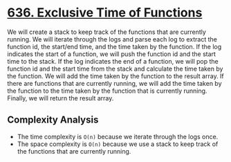# [636. Exclusive Time of Functions](https://leetcode.com/problems/exclusive-time-of-functions/)

We will create a stack to keep track of the functions that are currently running. We will iterate through the logs and parse each log to extract the function id, the start/end time, and the time taken by the function. If the log indicates the start of a function, we will push the function id and the start time to the stack. If the log indicates the end of a function, we will pop the function id and the start time from the stack and calculate the time taken by the function. We will add the time taken by the function to the result array. If there are functions that are currently running, we will add the time taken by the function to the time taken by the function that is currently running. Finally, we will return the result array.

## Complexity Analysis
- The time complexity is `O(n)` because we iterate through the logs once.
- The space complexity is `O(n)` because we use a stack to keep track of the functions that are currently running.
